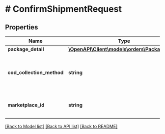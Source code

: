 # # ConfirmShipmentRequest

## Properties

Name | Type | Description | Notes
------------ | ------------- | ------------- | -------------
**package_detail** | [**\OpenAPI\Client\models\orders\PackageDetail**](PackageDetail.md) |  |
**cod_collection_method** | **string** | The COD collection method (only supported in the JP marketplace). | [optional]
**marketplace_id** | **string** | The unobfuscated marketplace identifier. |

[[Back to Model list]](../../README.md#models) [[Back to API list]](../../README.md#endpoints) [[Back to README]](../../README.md)
